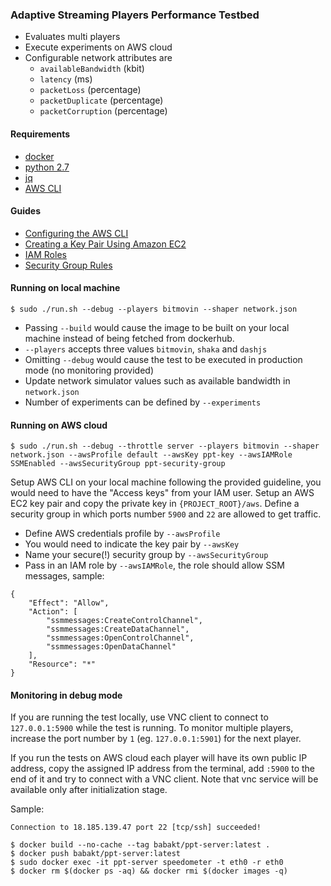 ### Adaptive Streaming Players Performance Testbed
- Evaluates multi players
- Execute experiments on AWS cloud 
- Configurable network attributes are
    - `availableBandwidth` (kbit)
    - `latency` (ms)
    - `packetLoss` (percentage)
    - `packetDuplicate` (percentage)
    - `packetCorruption` (percentage)
 
#### Requirements
- [docker](https://docs.docker.com/install/)
- [python 2.7](https://www.python.org/downloads/)
- [jq](https://stedolan.github.io/jq)
- [AWS CLI](https://docs.aws.amazon.com/cli/latest/userguide/cli-chap-install.html)

#### Guides
- [Configuring the AWS CLI](https://docs.aws.amazon.com/cli/latest/userguide/cli-chap-configure.html)
- [Creating a Key Pair Using Amazon EC2](https://docs.aws.amazon.com/AWSEC2/latest/UserGuide/ec2-key-pairs.html#having-ec2-create-your-key-pair)
- [IAM Roles](https://docs.aws.amazon.com/AWSEC2/latest/UserGuide/iam-roles-for-amazon-ec2.html)
- [Security Group Rules](https://docs.aws.amazon.com/AWSEC2/latest/UserGuide/security-group-rules-reference.html)

#### Running on local machine
```
$ sudo ./run.sh --debug --players bitmovin --shaper network.json
```
- Passing `--build` would cause the image to be built on your local machine instead of being fetched from dockerhub.
- `--players` accepts three values `bitmovin`, `shaka` and `dashjs`
- Omitting `--debug` would cause the test to be executed in production mode (no monitoring provided)
- Update network simulator values such as available bandwidth in `network.json`
- Number of experiments can be defined by `--experiments`

#### Running on AWS cloud
```
$ sudo ./run.sh --debug --throttle server --players bitmovin --shaper network.json --awsProfile default --awsKey ppt-key --awsIAMRole SSMEnabled --awsSecurityGroup ppt-security-group
```
Setup AWS CLI on your local machine following the provided guideline, you would need to have the "Access keys" from your
IAM user.
Setup an AWS EC2 key pair and copy the private key in `{PROJECT_ROOT}/aws`.
Define a security group in which ports number `5900` and `22` are allowed to get traffic. 
- Define AWS credentials profile by `--awsProfile`
- You would need to indicate the key pair by `--awsKey` 
- Name your secure(!) security group by `--awsSecurityGroup`
- Pass in an IAM role by `--awsIAMRole`, the role should allow SSM messages, sample:
```
{
    "Effect": "Allow",
    "Action": [
        "ssmmessages:CreateControlChannel",
        "ssmmessages:CreateDataChannel",
        "ssmmessages:OpenControlChannel",
        "ssmmessages:OpenDataChannel"
    ],
    "Resource": "*"
}
``` 

#### Monitoring in debug mode

If you are running the test locally, use VNC client to connect to `127.0.0.1:5900` while the test is running.
To monitor multiple players, increase the port number by `1` (eg. `127.0.0.1:5901`) for the next player. 

If you run the tests on AWS cloud each player will have its own public IP address, 
copy the assigned IP address from the terminal, add `:5900` to the end of it
and try to connect with a VNC client.
Note that vnc service will be available only after initialization stage.

Sample: 
```
Connection to 18.185.139.47 port 22 [tcp/ssh] succeeded!
```

```
$ docker build --no-cache --tag babakt/ppt-server:latest .
$ docker push babakt/ppt-server:latest
$ sudo docker exec -it ppt-server speedometer -t eth0 -r eth0
$ docker rm $(docker ps -aq) && docker rmi $(docker images -q)
```